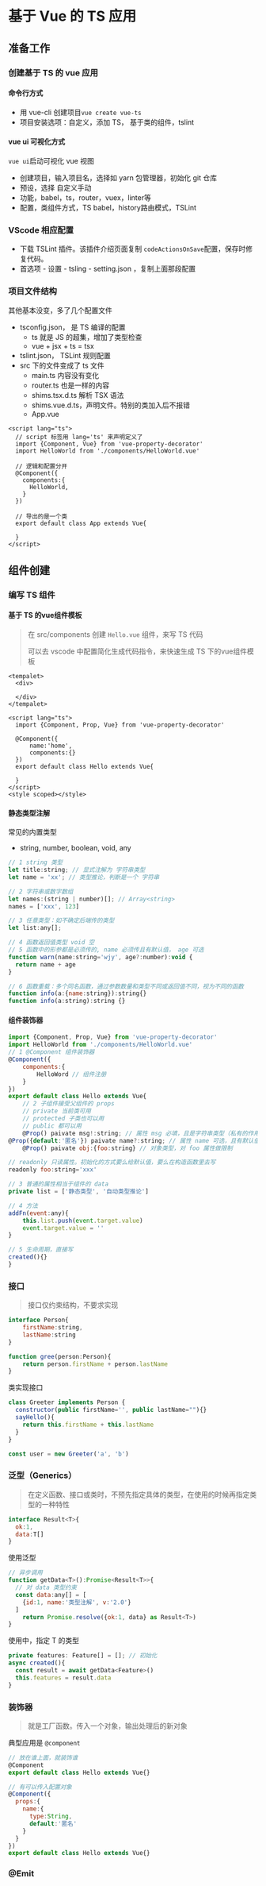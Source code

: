 # 基于 Vue 的 TS 应用

## 准备工作

### 创建基于 TS 的 vue 应用

#### 命令行方式

- 用 vue-cli 创建项目`vue create vue-ts`
- 项目安装选项：自定义，添加 TS， 基于类的组件，tslint

#### vue ui 可视化方式

`vue ui`启动可视化 vue 视图

- 创建项目，输入项目名，选择如 yarn 包管理器，初始化 git 仓库
- 预设，选择 自定义手动
- 功能，babel，ts，router，vuex，linter等
- 配置，类组件方式，TS babel，history路由模式，TSLint



### VScode 相应配置

- 下载 TSLint 插件。该插件介绍页面复制 `codeActionsOnSave`配置，保存时修复代码。
- 首选项 - 设置 - tsling - setting.json ，复制上面那段配置



### 项目文件结构

其他基本没变，多了几个配置文件

- tsconfig.json， 是 TS 编译的配置
  - ts 就是 JS 的超集，增加了类型检查
  - vue + jsx + ts = tsx
- tslint.json， TSLint 规则配置
- src 下的文件变成了 ts 文件
  - main.ts 内容没有变化
  - router.ts 也是一样的内容
  - shims.tsx.d.ts 解析 TSX 语法
  - shims.vue.d.ts，声明文件。特别的类加入后不报错
  - App.vue

```vue
<script lang="ts">
  // script 标签用 lang='ts' 来声明定义了
  import {Component, Vue} from 'vue-property-decorator'
  import HelloWorld from './components/HelloWorld.vue'
  
  // 逻辑和配置分开
  @Component({
    components:{
      HelloWorld,
    }
  })
  
  // 导出的是一个类
  export default class App extends Vue{

  }
</script>

```



## 组件创建

### 编写 TS 组件

#### 基于 TS  的vue组件模板

> 在 src/components 创建 `Hello.vue` 组件，来写 TS 代码
>
> 可以去 vscode 中配置简化生成代码指令，来快速生成 TS 下的vue组件模板

```vue
<tempalet>
  <div>

  </div>
</tempalet>

<script lang="ts">
  import {Component, Prop, Vue} from 'vue-property-decorator'

  @Component({
      name:'home',
      components:{}
  })
  export default class Hello extends Vue{

  }
</script>
<style scoped></style>
```

#### 静态类型注解

常见的内置类型

- string, number, boolean, void, any

```js
// 1 string 类型
let title:string; // 显式注解为 字符串类型
let name = 'xx'; // 类型推论，判断是一个 字符串

// 2 字符串或数字数组
let names:(string | number)[]; // Array<string>
names = ['xxx', 123]

// 3 任意类型：如不确定后端传的类型
let list:any[];

// 4 函数返回值类型 void 空
// 5 函数中的形参都是必须传的, name 必须传且有默认值， age 可选
function warn(name:string='wjy', age?:number):void {
  return name + age
}

// 6 函数重载：多个同名函数，通过参数数量和类型不同或返回值不同，视为不同的函数
function info(a:{name:string}):string{}
function info(a:string):string {}
```

#### 组件装饰器

```js
import {Component, Prop, Vue} from 'vue-property-decorator'
import HelloWorld from './components/HelloWorld.vue'
// 1 @Component 组件装饰器
@Component({
    components:{
        HelloWord // 组件注册
    }
})
export default class Hello extends Vue{
    // 2 子组件接受父组件的 props
    // private 当前类可用
    // protected 子类也可以用
    // public 都可以用
    @Prop() paivate msg!:string; // 属性 msg 必填，且是字符串类型（私有的作用域）
@Prop({default:'匿名'}) paivate name?:string; // 属性 name 可选，且有默认值
    @Prop() paivate obj:{foo:string} // 对象类型，对 foo 属性做限制

// readonly 只读属性。初始化的方式要么给默认值，要么在构造函数里去写
readonly foo:string='xxx'

// 3 普通的属性相当于组件的 data
private list = ['静态类型', '自动类型推论']

// 4 方法
addFn(event:any){
    this.list.push(event.target.value)
    event.target.value = ''
}

// 5 生命周期，直接写
created(){}
}
```



### 接口

> 接口仅约束结构，不要求实现

```js
interface Person{
	firstName:string,
	lastName:string
}

function gree(person:Person){
	return person.firstName + person.lastName	
}
```

类实现接口

```js
class Greeter implements Person {
  constructor(public firstName='', public lastName=""){}
  sayHello(){
    return this.firstName + this.lastName
  }
}

const user = new Greeter('a', 'b')
```



### 泛型（Generics）

> 在定义函数、接口或类时，不预先指定具体的类型，在使用的时候再指定类型的一种特性

``` js
interface Result<T>{
  ok:1,
  data:T[]
}
```

使用泛型

```js
// 异步调用
function getData<T>():Promise<Result<T>>{
  // 对 data 类型约束
  const data:any[] = [
    {id:1, name:'类型注解', v:'2.0'}
  ]
	return Promise.resolve({ok:1, data} as Result<T>)
}
```

使用中，指定 T 的类型

```js
private features: Feature[] = []; // 初始化
async created(){
  const result = await getData<Feature>()
  this.features = result.data
}
```



### 装饰器

> 就是工厂函数。传入一个对象，输出处理后的新对象

典型应用是 `@component`

```js
// 放在谁上面，就装饰谁
@Component
export default class Hello extends Vue{}

// 有可以传入配置对象
@Component({
  props:{
    name:{
      type:String,
      default:'匿名'
    }
  }
})
export default class Hello extends Vue{}
```



### @Emit

